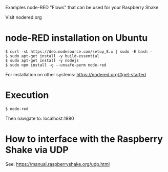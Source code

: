 Examples node-RED "Flows" that can be used for your Raspberry Shake

Visit nodered.org


# node-RED installation on Ubuntu

	$ curl -sL https://deb.nodesource.com/setup_8.x | sudo -E bash -
	$ sudo apt-get install -y build-essential
	$ sudo apt-get install -y nodejs
	$ sudo npm install -g --unsafe-perm node-red

For installation on other systems: https://nodered.org/#get-started


# Execution

	$ node-red

Then navigate to: localhost:1880


# How to interface with the Raspberry Shake via UDP

See: https://manual.raspberryshake.org/udp.html
